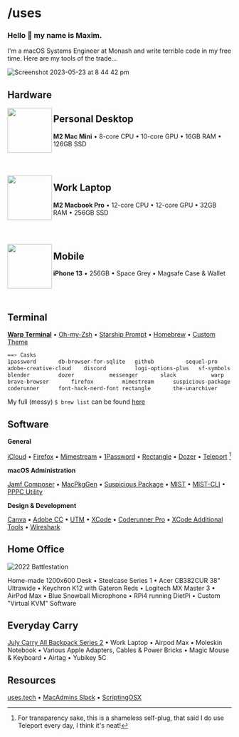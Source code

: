 # /uses

### Hello 👋 my name is Maxim. 
I'm a macOS Systems Engineer at Monash and write terrible code in my free time. Here are my tools of the trade...

![Screenshot 2023-05-23 at 8 44 42 pm](https://github.com/maximlevey/Uses/assets/72744507/9836d935-3648-4eff-b3c3-22b6e6bdc2b4)

## Hardware

<img align="left" width="100" height="100" src="https://github.com/maximlevey/Uses/assets/72744507/ca0e1ad3-2aa0-4ad9-adb6-34b904329eec">

## Personal Desktop

**M2 Mac Mini** • 8-core CPU • 10-core GPU • 16GB RAM • 126GB SSD

<br/><br/>

<img align="left" width="100" height="100" src="https://github.com/maximlevey/Uses/assets/72744507/72920a4f-4fe1-4f13-be6f-8cfb5e29f8f6">

## Work Laptop

**M2 Macbook Pro** • 12-core CPU • 12-core GPU • 32GB RAM • 256GB SSD

<br/><br/>

<img align="left" width="100" height="100" src="https://github.com/maximlevey/Uses/assets/72744507/ee2e2c04-cef2-43f8-9bc1-6021c1b27d5c">

## Mobile

**iPhone 13** • 256GB • Space Grey • Magsafe Case & Wallet

<br/><br/>

## Terminal

[**Warp Terminal**](https://www.warp.dev/) • [Oh-my-Zsh](https://ohmyz.sh) • [Starship Prompt](https://starship.rs/) • [Homebrew](https://brew.sh/) • [Custom Theme](https://github.com/maximlevey/Uses/blob/main/Resources/warptheme.yaml) 

```bash
==> Casks
1password		db-browser-for-sqlite	github			sequel-pro		utm
adobe-creative-cloud	discord			logi-options-plus	sf-symbols		vnc-viewer
blender			dozer			messenger		slack			warp
brave-browser		firefox			mimestream		suspicious-package	wireshark
coderunner		font-hack-nerd-font	rectangle		the-unarchiver		zoom
```
My full (messy) `$ brew list` can be found [here](https://github.com/maximlevey/Uses/blob/main/Resources/brewList.md)

## Software

**General**

[iCloud](https://www.icloud.com/) • [Firefox](https://www.mozilla.org/en-US/firefox/new/) • [Mimestream](https://mimestream.com/) • [1Password](https://1password.com/) • [Rectangle](https://rectangleapp.com/) • [Dozer](https://github.com/Mortennn/Dozer) • [Teleport](https://github.com/maximlevey/Teleport) [^1]

**macOS Administration**

[Jamf Composer](https://www.jamf.com/products/jamf-composer/) • [MacPkgGen](https://github.com/jorks/MacPkgGen) • [Suspicious Package](https://mothersruin.com/software/SuspiciousPackage/) • [MIST](https://github.com/ninxsoft/Mist) • [MIST-CLI](https://github.com/ninxsoft/mist-cli) • [PPPC Utility](https://github.com/jamf/PPPC-Utility)

**Design & Development**

[Canva](https://www.canva.com/) • [Adobe CC](https://www.adobe.com/au/creativecloud.html) • [UTM](https://getutm.app/) • [XCode](https://developer.apple.com/xcode/) • [Coderunner Pro](https://coderunnerapp.com/) • [XCode Additional Tools](https://developer.apple.com/download/all/?q=xcode%20additional%20tools) • [Wireshark](https://www.wireshark.org/)

## Home Office

![2022 Battlestation](https://github.com/maximlevey/Uses/assets/72744507/63c0faf9-0441-48a1-9134-f551aa02d091)

Home-made 1200x600 Desk • Steelcase Series 1 • Acer CB382CUR 38" Ultrawide • Keychron K12 with Gateron Reds • Logitech MX Master 3 • AirPod Max • Blue Snowball Microphone • RPi4 running DietPi • Custom "Virtual KVM" Software

## Everyday Carry

[July Carry All Backpack Series 2](https://july.com/au/travel-bags/carry-all-backpack/) • Work Laptop • Airpod Max • Moleskin Notebook • Various Apple Adapters, Cables & Power Bricks • Magic Mouse & Keyboard • Airtag • Yubikey 5C 

## Resources
[uses.tech](https://uses.tech/like/apple) • [MacAdmins Slack](https://macadmins.slack.com/) • [ScriptingOSX](https://scriptingosx.com/)

[^1]: For transparency sake, this is a shameless self-plug, that said I do use Teleport every day, I think it's neat!

